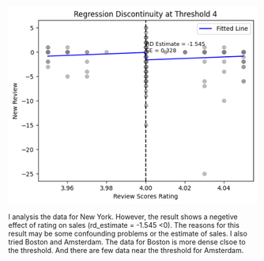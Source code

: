 ![](output/figure/rating_rd_4.png)

I analysis the data for New York. However, the result shows a negetive effect of rating on sales (rd_estimate = -1.545 <0). The reasons for this result may be some confounding problems or the estimate of sales. I also tried Boston and Amsterdam. The data for Boston is more dense clsoe to the threshold. And there are few data near the threshold for Amsterdam. 
